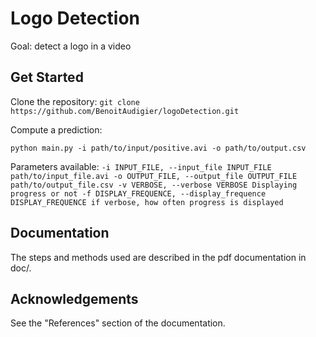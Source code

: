 # Logo Detection

Goal: detect a logo in a video

## Get Started

Clone the repository:
`
git clone https://github.com/BenoitAudigier/logoDetection.git
`

Compute a prediction:

`python main.py -i path/to/input/positive.avi -o path/to/output.csv`

Parameters available:
`
  -i INPUT_FILE, --input_file INPUT_FILE
                        path/to/input_file.avi
  -o OUTPUT_FILE, --output_file OUTPUT_FILE
                        path/to/output_file.csv
  -v VERBOSE, --verbose VERBOSE
                        Displaying progress or not
  -f DISPLAY_FREQUENCE, --display_frequence DISPLAY_FREQUENCE
                        if verbose, how often progress is displayed
`

## Documentation

The steps and methods used are described in the pdf documentation in doc/.

## Acknowledgements

See the "References" section of the documentation.
